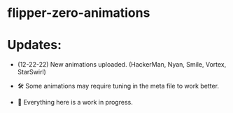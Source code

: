 # flipper-zero-animations


# Updates:

* (12-22-22) New animations uploaded.
(HackerMan, Nyan, Smile, Vortex, StarSwirl)
  
* 🛠️ Some animations may require tuning in the meta file to work better.

* 🚧 Everything here is a work in progress.

